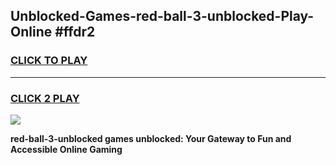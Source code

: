 
## Unblocked-Games-red-ball-3-unblocked-Play-Online #ffdr2
<h3>
<a href="https://news.freeplayer.one?title=red-ball-3-unblocked&ref=3">CLICK TO PLAY</a></h3>
<hr>

<h3>
<a href="https://news.freeplayer.one?title=red-ball-3-unblocked&ref=3">CLICK 2 PLAY</a>
  
</h3>

<a href="https://news.freeplayer.one?title=red-ball-3-unblocked&ref=3"><img src="https://clearcache.store/games.png"></a>


**red-ball-3-unblocked games unblocked: Your Gateway to Fun and Accessible Online Gaming**
